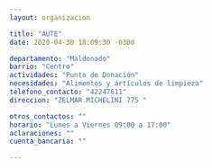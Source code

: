 ```yaml
---
layout: organizacion

title: "AUTE"
date: 2020-04-30 18:09:30 -0300

departamento: "Maldonado"
barrio: "Centro"
actividades: "Punto de Donación"
necesidades: "Alimentos y artículos de limpieza"
telefono_contacto: "42247611"
direccion: "ZELMAR MICHELINI 775 "

otros_contactos: ""
horario: "Lunes a Viernes 09:00 a 17:00"
aclaraciones: ""
cuenta_bancaria: ""

---
```

